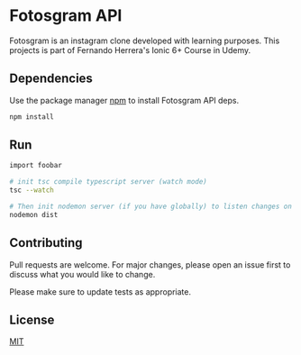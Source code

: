 # Fotosgram API

Fotosgram is an instagram clone developed with learning purposes. This projects is part of Fernando Herrera's Ionic 6+ Course in Udemy. 

## Dependencies

Use the package manager [npm](https://www.npmjs.com/) to install Fotosgram API deps.

```bash
npm install
```

## Run

```bash
import foobar

# init tsc compile typescript server (watch mode)
tsc --watch

# Then init nodemon server (if you have globally) to listen changes on dist folder
nodemon dist
```

## Contributing
Pull requests are welcome. For major changes, please open an issue first to discuss what you would like to change.

Please make sure to update tests as appropriate.

## License
[MIT](https://choosealicense.com/licenses/mit/)